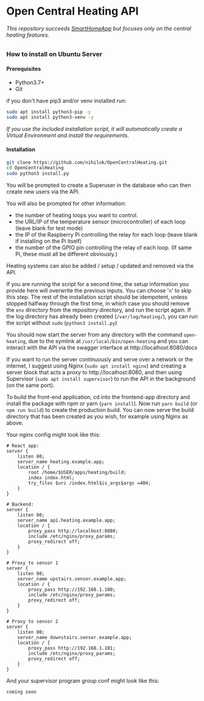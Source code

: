 # Open Central Heating API
###### This repository succeeds [SmartHomeApp](https://github.com/nihilok/SmartHomeApp) but focuses only on the central heating features.


### How to install on Ubuntu Server
#### Prerequisites
- Python3.7+
- Git

if you don't have pip3 and/or venv installed run:
```sh
sudo apt install python3-pip -y
sudo apt install python3-venv -y
```
_If you use the included installation script, it will automatically create a Virtual Environment and install the requirements._

#### Installation
```bash
git clone https://github.com/nihilok/OpenCentralHeating.git
cd OpenCentralHeating
sudo python3 install.py
```
You will be prompted to create a Superuser in the database who can then create new users via the API.

You will also be prompted for other information:
- the number of heating loops you want to control.
- the URL/IP of the temperature sensor (microcontroller) of each loop (leave blank for test mode)
- the IP of the Raspberry Pi controlling the relay for each loop (leave blank if installing on the Pi itself)
- the number of the GPIO pin controlling the relay of each loop. (If same Pi, these must all be different obviously.)

Heating systems can also be added / setup / updated and removed via the API.

If you are running the script for a second time, the setup information you provide here will overwrite the previous 
inputs. You can choose '`n`' to skip this step. 
The rest of the installation script should be idempotent, unless stopped halfway through the first time, in which 
case you should remove the `env` directory from the repository directory, and run the script again. If the log 
directory has already been created (`/var/log/heating/`), you can run the script without `sudo` (`python3 install.py`)

You should now start the server from any directory with the command `open-heating`, due to the symlink at 
`/usr/local/bin/open-heating` and you can interact with the API via the swagger interface at http://localhost:8080/docs

If you want to run the server continuously and serve over a network or the internet, I suggest using Nginx 
(`sudo apt install nginx`) and creating a server block that acts a proxy to http://localhost:8080, and then using 
Supervisor (`sudo apt install supervisor`) to run the API in the background (on the same port).

To build the front-end application, cd into the frontend-app directory and install the package with npm or yarn 
(`yarn install`). Now run `yarn build` (or `npm run build`) to create the production build. You can now serve the build 
directory that has been created as you wish, for example using Nginx as above.

Your nginx config might look like this:
```nginx config
# React app:
server {
    listen 80;
    server_name heating.example.app;
    location / {
        root /home/$USER/apps/heating/build;
        index index.html;
        try_files $uri /index.html$is_args$args =404;
    }	
}

# Backend:
server {
    listen 80;
    server_name api.heating.example.app;
    location / {
        proxy_pass http://localhost:8080;
        include /etc/nginx/proxy_params;
        proxy_redirect off;
    }
}

# Proxy to sensor 1
server {
    listen 80;
    server_name upstairs.sensor.example.app;
    location / {
        proxy_pass http://192.168.1.100;
        include /etc/nginx/proxy_params;
        proxy_redirect off;
    }
}

# Proxy to sensor 2
server {
    listen 80;
    server_name downstairs.sensor.example.app;
    location / {
        proxy_pass http://192.168.1.101;
        include /etc/nginx/proxy_params;
        proxy_redirect off;
    }
}
```

And your supervisor program group conf might look like this:
```
coming soon
```
